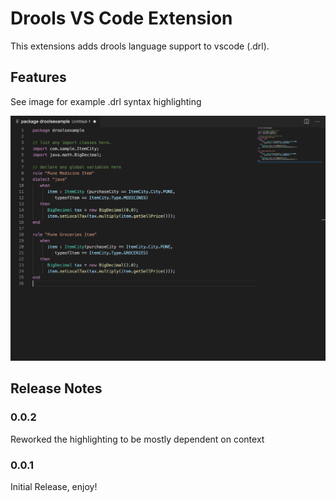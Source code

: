 # Drools VS Code Extension

This extensions adds drools language support to vscode (.drl).

## Features

See image for example .drl syntax highlighting

![Example](images/example.png)

## Release Notes

### 0.0.2

Reworked the highlighting to be mostly dependent on context

### 0.0.1

Initial Release, enjoy!

